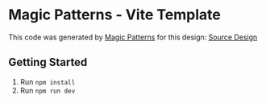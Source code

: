 # Magic Patterns - Vite Template

This code was generated by [Magic Patterns](https://magicpatterns.com) for this design: [Source Design](https://magicpatterns.com/c/9xjvb4m67j28sztw4rcoii)

## Getting Started

1. Run `npm install`
2. Run `npm run dev`
